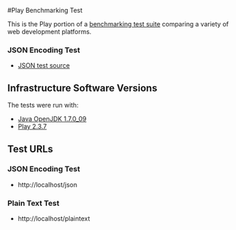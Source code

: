 #Play Benchmarking Test

This is the Play portion of a [benchmarking test suite](../) comparing a variety of web development platforms.

### JSON Encoding Test

* [JSON test source](app/controllers/Application.java)

## Infrastructure Software Versions
The tests were run with:

* [Java OpenJDK 1.7.0_09](http://openjdk.java.net/)
* [Play 2.3.7](http://http://www.playframework.com/)

## Test URLs
### JSON Encoding Test

* http://localhost/json

### Plain Text Test

* http://localhost/plaintext
